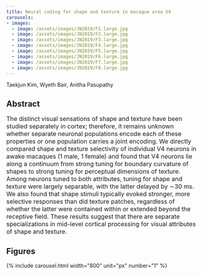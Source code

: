 ```yaml
---
title: Neural coding for shape and texture in macaque area V4
carousels:
- images: 
  - image: /assets/images/JN2019/F1.large.jpg
  - image: /assets/images/JN2019/F2.large.jpg
  - image: /assets/images/JN2019/F3.large.jpg
  - image: /assets/images/JN2019/F4.large.jpg
  - image: /assets/images/JN2019/F5.large.jpg
  - image: /assets/images/JN2019/F6.large.jpg
  - image: /assets/images/JN2019/F7.large.jpg
  - image: /assets/images/JN2019/F8.large.jpg
---
```


Taekjun Kim, Wyeth Bair, Anitha Pasupathy

## Abstract
<Font size = "3"> The distinct visual sensations of shape and texture have been studied separately in cortex; therefore, it remains unknown whether separate neuronal populations encode each of these properties or one population carries a joint encoding. We directly compared shape and texture selectivity of individual V4 neurons in awake macaques (1 male, 1 female) and found that V4 neurons lie along a continuum from strong tuning for boundary curvature of shapes to strong tuning for perceptual dimensions of texture. Among neurons tuned to both attributes, tuning for shape and texture were largely separable, with the latter delayed by ∼30 ms. We also found that shape stimuli typically evoked stronger, more selective responses than did texture patches, regardless of whether the latter were contained within or extended beyond the receptive field. These results suggest that there are separate specializations in mid-level cortical processing for visual attributes of shape and texture. </Font>

## Figures
{% include carousel.html width="800" unit="px" number="1" %}
<!--- {% include carousel.html height="500" unit="px" duration="10" number="1" %} --->

